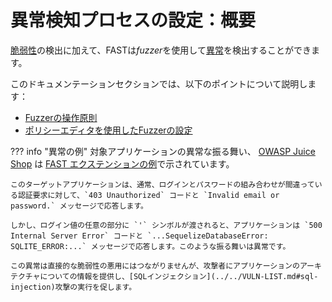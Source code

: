 [doc-fuzzer-internals]:         fuzzer-internals.md
[doc-fuzzer-configuration]:     fuzzer-configuration.md              

[gl-vuln]:                      ../../TERMS-GLOSSARY.md#vulnerability
[gl-anomaly]:                   ../../TERMS-GLOSSARY.md#anomaly

# 異常検知プロセスの設定：概要

[脆弱性][gl-vuln]の検出に加えて、FASTは*fuzzer*を使用して[異常][gl-anomaly]を検出することができます。

このドキュメンテーションセクションでは、以下のポイントについて説明します：

* [Fuzzerの操作原則][doc-fuzzer-internals]
* [ポリシーエディタを使用したFuzzerの設定][doc-fuzzer-configuration]

??? info "異常の例"
    対象アプリケーションの異常な振る舞い、 [OWASP Juice Shop](https://www.owasp.org/www-project-juice-shop/) は [FAST エクステンションの例](../../dsl/extensions-examples/mod-extension.md)で示されています。

    このターゲットアプリケーションは、通常、ログインとパスワードの組み合わせが間違っている認証要求に対して、`403 Unauthorized` コードと `Invalid email or password.` メッセージで応答します。

    しかし、ログイン値の任意の部分に `'` シンボルが渡されると、アプリケーションは `500 Internal Server Error` コードと `...SequelizeDatabaseError: SQLITE_ERROR:...` メッセージで応答します。このような振る舞いは異常です。

    この異常は直接的な脆弱性の悪用にはつながりませんが、攻撃者にアプリケーションのアーキテクチャについての情報を提供し、[SQLインジェクション](../../VULN-LIST.md#sql-injection)攻撃の実行を促します。
